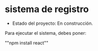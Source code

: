 <h1> sistema de registro</h1>

- Estado del proyecto: En construcción.

Para ejecutar el sistema, debes poner:

""npm install react""
